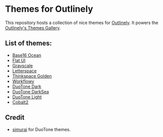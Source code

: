 # Themes for Outlinely

This repository hosts a collection of nice themes for [Outlinely](http://glamdevelopment.com/outlinely). It powers the [Outlinely's Themes Gallery](http://glamdevelopment.com/outlinely/themes).

## List of themes:

  - [Base16 Ocean](http://glamdevelopment.com/outlinely/themes/base16-ocean)
  - [Flat UI](http://glamdevelopment.com/outlinely/themes/flat-ui)
  - [Grayscale](http://glamdevelopment.com/outlinely/themes/grayscale)
  - [Letterspace](http://glamdevelopment.com/outlinely/themes/letterspace)
  - [Thinkspace Golden](http://glamdevelopment.com/outlinely/themes/thinkspace-golden)
  - [Workflowy](http://glamdevelopment.com/outlinely/themes)
  - [DuoTone Dark](http://glamdevelopment.com/outlinely/themes/duotone-dark)
  - [DuoTone DarkSea](http://glamdevelopment.com/outlinely/themes/duotone-dark-sea)
  - [DuoTone Light](http://glamdevelopment.com/outlinely/themes/duotone-light)
  - [Cobalt2](http://glamdevelopment.com/outlinely/themes/cobalt2)

## Credit

  - [simurai](https://atom.io/users/simurai) for DuoTone themes.
